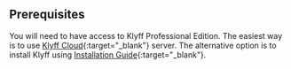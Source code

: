## Prerequisites

You will need to have access to Klyff Professional Edition. 
The easiest way is to use [Klyff Cloud](https://{{hostName}}/signup){:target="_blank"} server. 
The alternative option is to install Klyff using [Installation Guide](/docs/user-guide/install/pe/installation-options/){:target="_blank"}. 